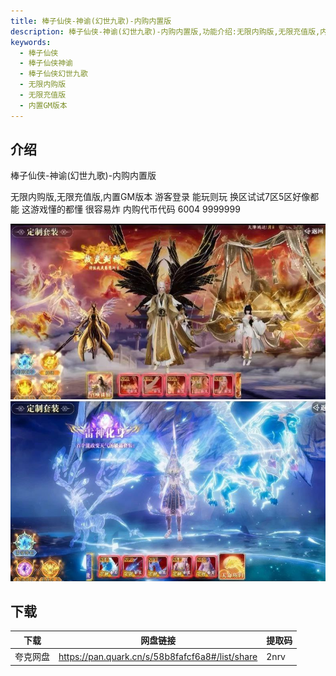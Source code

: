 ```yaml
---
title: 棒子仙侠-神谕(幻世九歌)-内购内置版
description: 棒子仙侠-神谕(幻世九歌)-内购内置版,功能介绍:无限内购版,无限充值版,内置GM版本
keywords:
  - 棒子仙侠
  - 棒子仙侠神谕
  - 棒子仙侠幻世九歌
  - 无限内购版
  - 无限充值版
  - 内置GM版本
---
```


## 介绍
棒子仙侠-神谕(幻世九歌)-内购内置版

无限内购版,无限充值版,内置GM版本
游客登录 能玩则玩 换区试试7区5区好像都能 这游戏懂的都懂 很容易炸
内购代币代码 6004 9999999

![棒子仙侠-神谕(幻世九歌)-内购内置版图片](image.png)
![棒子仙侠-神谕(幻世九歌)-内购内置版图片2](image-1.png)
## 下载
| 下载    | 网盘链接                                  | 提取码 |
| ----- | ------------------------------------- | ---- |
| 夸克网盘 | https://pan.quark.cn/s/58b8fafcf6a8#/list/share | 2nrv |
